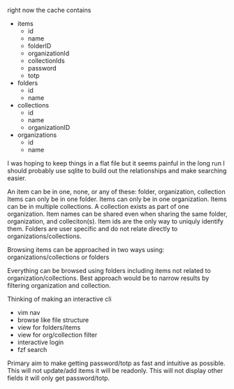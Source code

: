 right now the cache contains
- items
  - id
  - name
  - folderID
  - organizationId
  - collectionIds
  - password
  - totp
- folders
  - id
  - name
- collections
  - id
  - name
  - organizationID
- organizations
  - id
  - name

I was hoping to keep things in a flat file but it seems painful in the long run
I should probably use sqlite to build out the relationships and make searching easier.

An item can be in one, none, or any of these: folder, organization, collection
Items can only be in one folder.
Items can only be in one organization.
Items can be in multiple collections.
A collection exists as part of one organization.
Item names can be shared even when sharing the same folder, organization, and colleciton(s).
Item ids are the only way to uniquly identify them.
Folders are user specific and do not relate directly to organizations/collections.

Browsing items can be approached in two ways using: organizations/collections or folders

Everything can be browsed using folders including items not related to organization/collections.
Best approach would be to narrow results by filtering organization and collection.

Thinking of making an interactive cli
- vim nav
- browse like file structure
- view for folders/items
- view for org/collection filter
- interactive login
- fzf search

Primary aim to make getting password/totp as fast and intuitive as possible.
This will not update/add items it will be readonly.
This will not display other fields it will only get password/totp.

